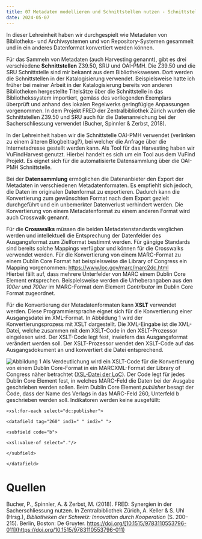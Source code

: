 ```yaml
---
title: 07 Metadaten modellieren und Schnittstellen nutzen - Schnittstellen
date: 2024-05-07
---
```


In dieser Lehreinheit haben wir durchgespielt wie Metadaten von Bibliotheks- und Archivsystemen und von Repository-Systemen gesammelt und in ein anderes Datenformat konvertiert werden können. 

Für das Sammeln von Metadaten (auch Harvesting genannt), gibt es drei verschiedene **Schnittstellen** Z39.50, SRU und OAI-PMH. Die Z39.50 und die SRU Schnittstelle sind mir bekannt aus dem Bibliothekswesen. Dort werden die Schnittstellen in der Katalogisierung verwendet. Beispielsweise hatte ich früher bei meiner Arbeit in der Katalogisierung bereits von anderen Bibliotheken hergestellte Titelsätze über die Schnittstelle in das Bibliothekssystem importiert, gemäss des vorliegenden Exemplars überprüft und anhand des lokalen Regelwerks geringfügige Anpassungen vorgenommen. In dem Projekt FRED der Zentralbibliothek Zürich wurden die Schnittstellen Z39.50 und SRU auch für die Datenanreichung bei der Sacherschliessung verwendet (Bucher, Spinnler & Zerbst, 2018).   

In der Lehreinheit haben wir die Schnittstelle OAI-PMH verwendet (verlinken zu einem älteren Blogbeitrag?), bei welcher die Anfrage über die Internetadresse gestellt werden kann. Als Tool für das Harvesting haben wir VuFindHarvest genutzt. Hierbei handelt es sich um ein Tool aus dem VuFind Projekt. Es eignet sich für die automatisierte Datensammlung über die OAI-PMH Schnittstelle. 

Bei der **Datensammlung** ermöglichen die Datenanbieter den Export der Metadaten in verschiedenen Metadatenformaten. Es empfiehlt sich jedoch, die Daten im originalen Datenformat zu exportieren. Dadurch kann die Konvertierung zum gewünschten Format nach dem Export gezielt durchgeführt und ein unbemerkter Datenverlust verhindert werden. Die Konvertierung von einem Metadatenformat zu einem anderen Format wird auch Crosswalk genannt. 

Für die **Crosswalks** müssen die beiden Metadatenstandards verglichen werden und intellektuell die Entsprechung der Datenfelder des Ausgangsformat zum Zielformat bestimmt werden. Für gängige Standards sind bereits solche Mappings verfügbar und können für die Crosswalks verwendet werden. Für die Konvertierung von einem MARC-Format zu einem Dublin Core Format hat beispielsweise die Library of Congress ein Mapping vorgenommen: https://www.loc.gov/marc/marc2dc.html  
Hierbei fällt auf, dass mehrere Unterfelder von MARC einem Dublin Core Element entsprechen. Beispielsweise werden die Urheberangaben aus den *100er und 700er* im MARC-Format dem Element *Contributor* im Dublin Core Format zugeordnet. 

Für die Konvertierung der Metadatenformaten kann **XSLT** verwendet werden. Diese Programmiersprache eignet sich für die Konvertierung einer Ausgangsdatei im XML-Format. In Abbildung 1 wird der Konvertierungsprozess mit XSLT dargestellt. Die XML-Eingabe ist die XML-Datei, welche zusammen mit dem XSLT-Code in den XSLT-Prozessor eingelesen wird. Der XSLT-Code legt fest, inwiefern das Ausgangsformat verändert werden soll. Der XSLT-Prozessor wendet den XSLT-Code auf das Ausgangsdokument an und konvertiert die Datei entsprechend.

![Abbildung 1](https://upload.wikimedia.org/wikipedia/commons/thumb/6/63/TempDeXslt015.svg/800px-TempDeXslt015.svg.png)
Als Verdeutlichung wird ein XSLT-Code für die Konvertierung von einem Dublin Core-Format in ein MARCXML-Format der Library of Congress näher betrachtet ([XSL-Datei der LoC](https://www.loc.gov/standards/marcxml/xslt/DC2MARC21slim.xsl)). Der Code legt für jedes Dublin Core Element fest, in welches MARC-Feld die Daten bei der Ausgabe geschrieben werden sollen. Beim Dublin Core Element *publisher* besagt der Code, dass der Name des Verlags in das MARC-Feld 260, Unterfeld b geschrieben werden soll. Indikatoren werden keine ausgefüllt: 

```
<xsl:for-each select="dc:publisher">

<datafield tag="260" ind1=" " ind2=" ">

<subfield code="b">

<xsl:value-of select="."/>

</subfield>

</datafield>
```

# Quellen

Bucher, P., Spinnler, A. & Zerbst, M. (2018). FRED: Synergien in der Sacherschliessung nutzen. In Zentralbibliothek Zürich, A. Keller & S. Uhl (Hrsg.), _Bibliotheken der Schweiz: Innovation durch Kooperation_ (S. 200–215). Berlin, Boston: De Gruyter. https://doi.org/[10.1515/9783110553796-011](https://doi.org/10.1515/9783110553796-011)
